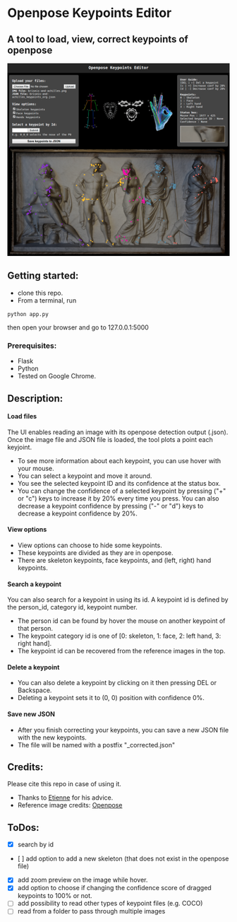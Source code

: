# Openpose Keypoints Editor

## A tool to load, view, correct keypoints of openpose 

<p align="center">
<img width="1000" src="screenshot_openpose_editor.png">
</p>

## Getting started: 
* clone this repo. 
* From a terminal, run
 ```
 python app.py
 ```
then open your browser and go to 127.0.0.1:5000

### Prerequisites: 
* Flask
* Python
* Tested on Google Chrome.

## Description:

#### Load files
The UI enables reading an image with its openpose detection output (.json). 
Once the image file and JSON file is loaded, the tool plots a point each keyjoint. 
* To see more information about each keypoint, you can use hover with your mouse. 
* You can select a keypoint and move it around. 
* You see the selected keypoint ID and its confidence at the status box. 
* You can change the confidence of a selected keypoint by pressing ("+" or "c") keys to increase it by 20% every time you press. You can also decrease a keypoint confidence by pressing ("-" or "d") keys to decrease a keypoint confidence by 20%.

#### View options
* View options can choose to hide some keypoints.
* These keypoints are divided as they are in openpose. 
* There are skeleton keypoints, face keypoints, and (left, right) hand keypoints.

#### Search a keypoint
You can also search for a keypoint in using its id. A keypoint id is defined by the person_id, category id, keypoint number. 
* The person id can be found by hover the mouse on another keypoint of that person. 
* The keypoint category id is one of [0: skeleton, 1: face, 2: left hand, 3: right hand].
* The keypoint id can be recovered from the reference images in the top. 

#### Delete a keypoint
* You can also delete a keypoint by clicking on it then pressing DEL or Backspace. 
* Deleting a keypoint sets it to (0, 0) position with confidence 0%.

#### Save new JSON
* After you finish correcting your keypoints, you can save a new JSON file with the new keypoints. 
* The file will be named with a postfix "_corrected.json"

## Credits:

Please cite this repo in case of using it. 

* Thanks to [Etienne](https://github.com/etiennebalit) for his advice. 
* Reference image credits: [Openpose](https://github.com/CMU-Perceptual-Computing-Lab/openpose/blob/master/doc/output.md)


## ToDos: 
* [x] search by id 
* [ ] add option to add a new skeleton (that does not exist in the openpose file)
* [x] add zoom preview on the image while hover.
* [x] add option to choose if changing the confidence score of dragged keypoints to 100% or not.
* [ ] add possibility to read other types of keypoint files (e.g. COCO)
* [ ] read from a folder to pass through multiple images
